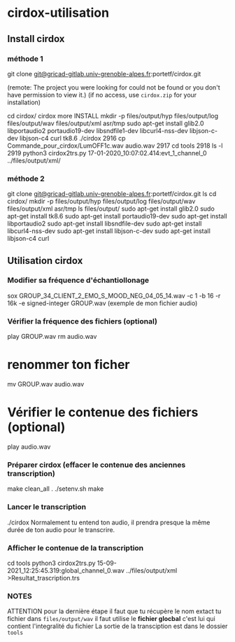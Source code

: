 # cirdox-utilisation

## Install cirdox
### méthode 1
git clone git@gricad-gitlab.univ-grenoble-alpes.fr:portetf/cirdox.git

(remote: The project you were looking for could not be found or you don't have permission to view it.)
(if no access, use `cirdox.zip` for your installation)

cd cirdox/
cirdox 
more INSTALL 
mkdir -p files/output/hyp files/output/log files/output/wav files/output/xml asr/tmp
 sudo apt-get install glib2.0 libportaudio2 portaudio19-dev libsndfile1-dev libcurl4-nss-dev libjson-c-dev libjson-c4 curl tk8.6
./cirdox
 2916  cp Commande_pour_cirdox/LumOFF1c.wav audio.wav
 2917  cd tools
 2918  ls -l
 2919  python3 cirdox2trs.py 17-01-2020_10:07:02.414:evt_1_channel_0 ../files/output/xml/

### méthode 2
git clone git@gricad-gitlab.univ-grenoble-alpes.fr:portetf/cirdox.git
ls 
cd cirdox/
mkdir -p files/output/hyp files/output/log files/output/wav files/output/xml asr/tmp
ls files/output/
sudo apt-get install glib2.0
sudo apt-get install tk8.6
sudo apt-get install portaudio19-dev
sudo apt-get install libportaudio2
sudo apt-get install libsndfile-dev
sudo apt-get install libcurl4-nss-dev
sudo apt-get install libjson-c-dev
sudo apt-get install libjson-c4 curl

## Utilisation cirdox
### Modifier sa fréquence d'échantiollonage 
sox GROUP_34_CLIENT_2_EMO_S_MOOD_NEG_04_05_14.wav -c 1 -b 16 -r 16k -e signed-integer GROUP.wav (exemple de mon fichier audio)

### Vérifier la fréquence des fichiers (optional)
play GROUP.wav 
rm audio.wav 

# renommer ton ficher 
mv GROUP.wav audio.wav

# Vérifier le contenue des fichiers (optional)
play audio.wav 

### Préparer cirdox (effacer le contenue des anciennes transcription)
make clean_all
. ./setenv.sh 
make

### Lancer le transcription
./cirdox
Normalement tu entend ton audio, il prendra presque la même durée de ton audio pour le transcrire.

### Afficher le contenue de la transcription
cd tools
python3 cirdox2trs.py 15-09-2021_12:25:45.319:global_channel_0.wav ../files/output/xml >Resultat_trascription.trs

### NOTES
ATTENTION pour la dernière étape il faut que tu récupère le nom extact tu fichier dans `files/output/wav` 
il faut utilise le **fichier glocbal** c'est lui qui contient l'integralité du fichier 
La sortie de la transciption est dans le dossier `tools` 

